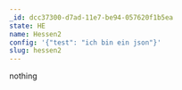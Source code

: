 ```yaml
---
_id: dcc37300-d7ad-11e7-be94-057620f1b5ea
state: HE
name: Hessen2
config: '{"test": "ich bin ein json"}'
slug: hessen2
---
```

nothing
